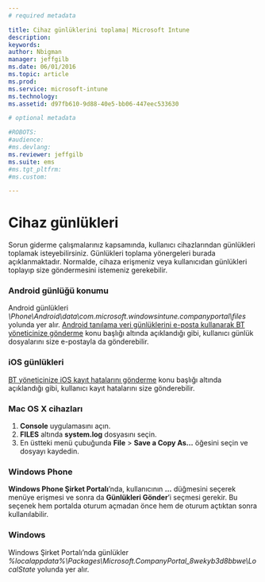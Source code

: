 ```yaml
---
# required metadata

title: Cihaz günlüklerini toplama| Microsoft Intune
description:
keywords:
author: Nbigman
manager: jeffgilb
ms.date: 06/01/2016
ms.topic: article
ms.prod:
ms.service: microsoft-intune
ms.technology:
ms.assetid: d97fb610-9d88-40e5-bb06-447eec533630

# optional metadata

#ROBOTS:
#audience:
#ms.devlang:
ms.reviewer: jeffgilb
ms.suite: ems
#ms.tgt_pltfrm:
#ms.custom:

---
```


# Cihaz günlükleri

Sorun giderme çalışmalarınız kapsamında, kullanıcı cihazlarından günlükleri toplamak isteyebilirsiniz. Günlükleri toplama yönergeleri burada açıklanmaktadır. Normalde, cihaza erişmeniz veya kullanıcıdan günlükleri toplayıp size göndermesini istemeniz gerekebilir. 

### Android günlüğü konumu
Android günlükleri *<Android Device>\Phone\Android\data\com.microsoft.windowsintune.companyportal\files* yolunda yer alır. [Android tanılama veri günlüklerini e-posta kullanarak BT yöneticinize gönderme](/intune/enduser/send-diagnostic-data-logs-to-your-it-administrator-using-email-android) konu başlığı altında açıklandığı gibi, kullanıcı günlük dosyalarını size e-postayla da gönderebilir.

### iOS günlükleri

[BT yöneticinize iOS kayıt hatalarını gönderme](/intune/enduser/send-errors-to-your-it-admin-ios) konu başlığı altında açıklandığı gibi, kullanıcı kayıt hatalarını size gönderebilir.

### Mac OS X cihazları

1. **Console** uygulamasını açın.
2. **FILES** altında **system.log** dosyasını seçin.
3. En üstteki menü çubuğunda **File** > **Save a Copy As…** öğesini seçin ve dosyayı kaydedin.

### Windows Phone

**Windows Phone Şirket Portalı**’nda, kullanıcının **…** düğmesini seçerek menüye erişmesi ve sonra da **Günlükleri Gönder**’i seçmesi gerekir. Bu seçenek hem portalda oturum açmadan önce hem de oturum açtıktan sonra kullanılabilir.

### Windows

Windows Şirket Portalı’nda günlükler *%localappdata%\Packages\Microsoft.CompanyPortal_8wekyb3d8bbwe\LocalState* yolunda yer alır.


<!--HONumber=Jun16_HO1-->


